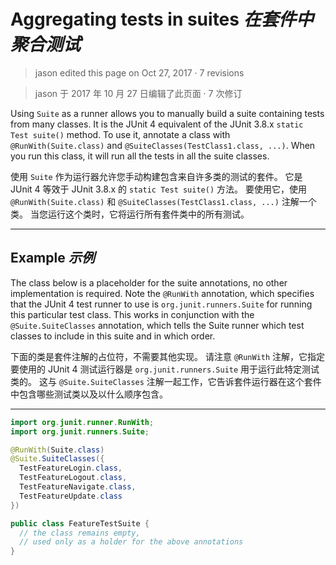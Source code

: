 # Aggregating tests in suites *在套件中聚合测试*

> jason edited this page on Oct 27, 2017 · 7 revisions 

> jason 于 2017 年 10 月 27 日编辑了此页面 · 7 次修订

Using `Suite` as a runner allows you to manually build a suite containing tests from many classes. 
It is the JUnit 4 equivalent of the JUnit 3.8.x `static Test suite()` method. 
To use it, annotate a class with `@RunWith(Suite.class)` and `@SuiteClasses(TestClass1.class, ...)`. 
When you run this class, it will run all the tests in all the suite classes.


使用 `Suite` 作为运行器允许您手动构建包含来自许多类的测试的套件。
它是 JUnit 4 等效于 JUnit 3.8.x 的 `static Test suite()` 方法。
要使用它，使用 `@RunWith(Suite.class)` 和 `@SuiteClasses(TestClass1.class, ...)` 注解一个类。
当您运行这个类时，它将运行所有套件类中的所有测试。

---

## Example *示例*

The class below is a placeholder for the suite annotations, no other implementation is required. 
Note the `@RunWith` annotation, which specifies that the JUnit 4 test runner to use is `org.junit.runners.Suite` for running this particular test class. 
This works in conjunction with the `@Suite.SuiteClasses` annotation, which tells the Suite runner which test classes to include in this suite and in which order.


下面的类是套件注解的占位符，不需要其他实现。
请注意 `@RunWith` 注解，它指定要使用的 JUnit 4 测试运行器是 `org.junit.runners.Suite` 用于运行此特定测试类的。
这与 `@Suite.SuiteClasses` 注解一起工作，它告诉套件运行器在这个套件中包含哪些测试类以及以什么顺序包含。

---

```java
import org.junit.runner.RunWith;
import org.junit.runners.Suite;

@RunWith(Suite.class)
@Suite.SuiteClasses({
  TestFeatureLogin.class,
  TestFeatureLogout.class,
  TestFeatureNavigate.class,
  TestFeatureUpdate.class
})

public class FeatureTestSuite {
  // the class remains empty,
  // used only as a holder for the above annotations
}

```
